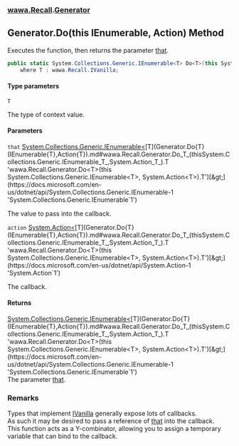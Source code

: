### [wawa.Recall](wawa.Recall.md 'wawa.Recall').[Generator](Generator.md 'wawa.Recall.Generator')

## Generator.Do<T>(this IEnumerable<T>, Action<T>) Method

Executes the function, then returns the parameter [that](Generator.Do{T}(IEnumerable{T},Action{T}).md#wawa.Recall.Generator.Do_T_(thisSystem.Collections.Generic.IEnumerable_T_,System.Action_T_).that 'wawa.Recall.Generator.Do<T>(this System.Collections.Generic.IEnumerable<T>, System.Action<T>).that').

```csharp
public static System.Collections.Generic.IEnumerable<T> Do<T>(this System.Collections.Generic.IEnumerable<T>? that, System.Action<T> action)
    where T : wawa.Recall.IVanilla;
```
#### Type parameters

<a name='wawa.Recall.Generator.Do_T_(thisSystem.Collections.Generic.IEnumerable_T_,System.Action_T_).T'></a>

`T`

The type of context value.
#### Parameters

<a name='wawa.Recall.Generator.Do_T_(thisSystem.Collections.Generic.IEnumerable_T_,System.Action_T_).that'></a>

`that` [System.Collections.Generic.IEnumerable&lt;](https://docs.microsoft.com/en-us/dotnet/api/System.Collections.Generic.IEnumerable-1 'System.Collections.Generic.IEnumerable`1')[T](Generator.Do{T}(IEnumerable{T},Action{T}).md#wawa.Recall.Generator.Do_T_(thisSystem.Collections.Generic.IEnumerable_T_,System.Action_T_).T 'wawa.Recall.Generator.Do<T>(this System.Collections.Generic.IEnumerable<T>, System.Action<T>).T')[&gt;](https://docs.microsoft.com/en-us/dotnet/api/System.Collections.Generic.IEnumerable-1 'System.Collections.Generic.IEnumerable`1')

The value to pass into the callback.

<a name='wawa.Recall.Generator.Do_T_(thisSystem.Collections.Generic.IEnumerable_T_,System.Action_T_).action'></a>

`action` [System.Action&lt;](https://docs.microsoft.com/en-us/dotnet/api/System.Action-1 'System.Action`1')[T](Generator.Do{T}(IEnumerable{T},Action{T}).md#wawa.Recall.Generator.Do_T_(thisSystem.Collections.Generic.IEnumerable_T_,System.Action_T_).T 'wawa.Recall.Generator.Do<T>(this System.Collections.Generic.IEnumerable<T>, System.Action<T>).T')[&gt;](https://docs.microsoft.com/en-us/dotnet/api/System.Action-1 'System.Action`1')

The callback.

#### Returns
[System.Collections.Generic.IEnumerable&lt;](https://docs.microsoft.com/en-us/dotnet/api/System.Collections.Generic.IEnumerable-1 'System.Collections.Generic.IEnumerable`1')[T](Generator.Do{T}(IEnumerable{T},Action{T}).md#wawa.Recall.Generator.Do_T_(thisSystem.Collections.Generic.IEnumerable_T_,System.Action_T_).T 'wawa.Recall.Generator.Do<T>(this System.Collections.Generic.IEnumerable<T>, System.Action<T>).T')[&gt;](https://docs.microsoft.com/en-us/dotnet/api/System.Collections.Generic.IEnumerable-1 'System.Collections.Generic.IEnumerable`1')  
The parameter [that](Generator.Do{T}(IEnumerable{T},Action{T}).md#wawa.Recall.Generator.Do_T_(thisSystem.Collections.Generic.IEnumerable_T_,System.Action_T_).that 'wawa.Recall.Generator.Do<T>(this System.Collections.Generic.IEnumerable<T>, System.Action<T>).that').

### Remarks
  
Types that implement [IVanilla](IVanilla.md 'wawa.Recall.IVanilla') generally expose lots of callbacks.  
As such it may be desired to pass a reference of [that](Generator.Do{T}(IEnumerable{T},Action{T}).md#wawa.Recall.Generator.Do_T_(thisSystem.Collections.Generic.IEnumerable_T_,System.Action_T_).that 'wawa.Recall.Generator.Do<T>(this System.Collections.Generic.IEnumerable<T>, System.Action<T>).that') into the callback.  
This function acts as a Y-combinator, allowing you to assign a temporary variable that can bind to the callback.